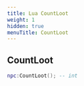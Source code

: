 ```yaml
---
title: Lua CountLoot
weight: 1
hidden: true
menuTitle: CountLoot
---
```

## CountLoot
```lua
npc:CountLoot(); -- int
```